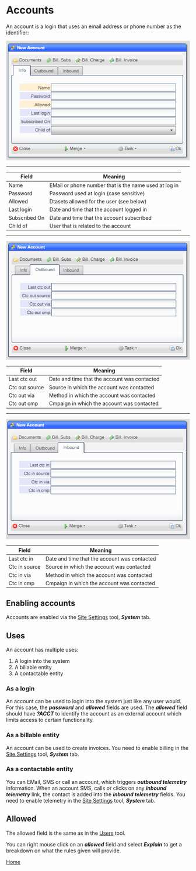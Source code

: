 # Accounts

An account is a login that uses an email address or phone number as the identifier:

![image](images/Acct1.png)

---

|Field|Meaning|
|-|-|
|Name|EMail or phone number that is the name used at log in|
|Password|Password used at login (case sensitive)|
|Allowed|Dtasets allowed for the user (see below)|
|Last login|Date and time that the account logged in|
|Subscribed On|Date and time that the account subscribed|
|Child of|User that is related to the account|

---

![image](images/Acct2.png)

|Field|Meaning|
|-|-|
|Last ctc out|Date and time that the account was contacted|
|Ctc out source|Source in which the account was contacted|
|Ctc out via|Method in which the account was contacted|
|Ctc out cmp|Cmpaign in which the account was contacted|

---

![image](images/Acct3.png)

|Field|Meaning|
|-|-|
|Last ctc in|Date and time that the account was contacted|
|Ctc in source|Source in which the account was contacted|
|Ctc in via|Method in which the account was contacted|
|Ctc in cmp|Cmpaign in which the account was contacted|



## Enabling accounts

Accounts are enabled via the [Site Settings](README_SITE.md) tool, ***System*** tab.

## Uses

An account has multiple uses:

1) A login into the system
2) A billable entity
3) A contactable entity

### As a login

An account can be used to login into the system just like any user would.  For this case, the ***password*** and ***allowed*** fields are used.  The ***allowed*** field should have ***?ACCT*** to identify the account as an external account which limits access to certain functionality.

### As a billable entity

An account can be used to create invoices.  You need to enable billing in the [Site Settings](README_SITE.md) tool, ***System*** tab.

### As a contactable entity

You can EMail, SMS or call an account, which triggers ***outbound telemetry*** information.  When an account SMS, calls or clicks on any ***inbound telemetry*** link, the contact is added into the ***inbound telemetry*** fields.  You need to enable telemetry in the [Site Settings](README_SITE.md) tool, ***System*** tab.

## Allowed

The allowed field is the same as in the [Users](README_USERS.md) tool.

You can right mouse click on an ***allowed*** field and select ***Explain*** to get a breakdown on what the
rules given will provide.

[Home](../README.md)
